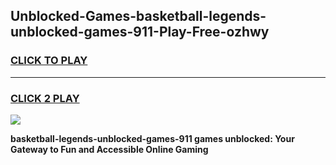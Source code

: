 
## Unblocked-Games-basketball-legends-unblocked-games-911-Play-Free-ozhwy
<h3>
<a href="https://premium76.site?title=basketball-legends-unblocked-games-911&ref=20A">CLICK TO PLAY</a></h3>
<hr>

<h3>
<a href="https://premium76.site?title=basketball-legends-unblocked-games-911&ref=20A">CLICK 2 PLAY</a>
  
</h3>

<a href="https://premium76.site?title=basketball-legends-unblocked-games-911&ref=20A"><img src="https://clearcache.store/games.png"></a>


**basketball-legends-unblocked-games-911 games unblocked: Your Gateway to Fun and Accessible Online Gaming**
